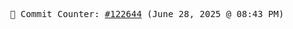 <p align="center">
    <samp>
        📮 Commit Counter: <a href="https://github.com/Javascript-void0/Javascript-void0/commits/main">#122644</a> (June 28, 2025 @ 08:43 PM)
    </samp>
</p>